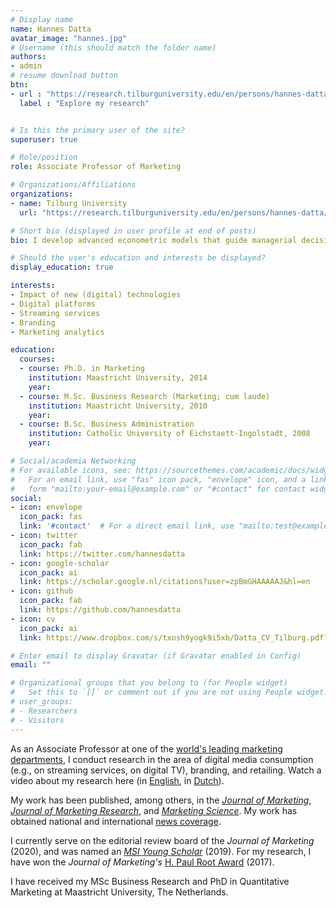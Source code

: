 ```yaml
---
# Display name
name: Hannes Datta
avatar_image: "hannes.jpg"
# Username (this should match the folder name)
authors:
- admin
# resume download button
btn:
- url : "https://research.tilburguniversity.edu/en/persons/hannes-datta/publications/"
  label : "Explore my research"


# Is this the primary user of the site?
superuser: true

# Role/position
role: Associate Professor of Marketing

# Organizations/Affiliations
organizations:
- name: Tilburg University
  url: "https://research.tilburguniversity.edu/en/persons/hannes-datta/"

# Short bio (displayed in user profile at end of posts)
bio: I develop advanced econometric models that guide managerial decision-making and inform public policy in the area of digital media consumption (e.g., on streaming services), branding, and retailing. Watch an overview video [here](http://youtube.com/watch?v=OyUGo7s2HJY).

# Should the user's education and interests be displayed?
display_education: true

interests:
- Impact of new (digital) technologies
- Digital platforms
- Streaming services
- Branding
- Marketing analytics

education:
  courses:
  - course: Ph.D. in Marketing
    institution: Maastricht University, 2014
    year:
  - course: M.Sc. Business Research (Marketing; cum laude)
    institution: Maastricht University, 2010
    year:
  - course: B.Sc. Business Administration
    institution: Catholic University of Eichstaett-Ingolstadt, 2008
    year:

# Social/academia Networking
# For available icons, see: https://sourcethemes.com/academic/docs/widgets/#icons
#   For an email link, use "fas" icon pack, "envelope" icon, and a link in the
#   form "mailto:your-email@example.com" or "#contact" for contact widget.
social:
- icon: envelope
  icon_pack: fas
  link: '#contact'  # For a direct email link, use "mailto:test@example.org".
- icon: twitter
  icon_pack: fab
  link: https://twitter.com/hannesdatta
- icon: google-scholar
  icon_pack: ai
  link: https://scholar.google.nl/citations?user=zpBmGHAAAAAJ&hl=en
- icon: github
  icon_pack: fab
  link: https://github.com/hannesdatta
- icon: cv
  icon_pack: ai
  link: https://www.dropbox.com/s/txosh9yogk9i5xb/Datta_CV_Tilburg.pdf?dl=0

# Enter email to display Gravatar (if Gravatar enabled in Config)
email: ""

# Organizational groups that you belong to (for People widget)
#   Set this to `[]` or comment out if you are not using People widget.
# user_groups:
# - Researchers
# - Visitors
---
```


As an Associate Professor at one of the [world's leading marketing departments](https://www.tilburguniversity.edu/about/schools/economics-and-management/organization/departments/marketing), I conduct
research in the area of digital media consumption (e.g., on streaming services, on digital TV), branding, and retailing. Watch a video about my research here (in [English](http://youtube.com/watch?v=OyUGo7s2HJY), in [Dutch](https://youtu.be/NXYZ5zIyjMY)).

My work has been published, among others, in the [*Journal of Marketing*](https://www.ama.org/journal-of-marketing/), [*Journal of Marketing Research*](https://www.ama.org/journal-of-marketing-research), and [*Marketing Science*](https://pubsonline.informs.org/journal/mksc). My work has obtained national and international [news coverage](https://research.tilburguniversity.edu/en/persons/hannes-datta/clippings/).

I currently serve on the editorial review board of the *Journal of Marketing* (2020), and was named an [*MSI Young Scholar*](https://www.msi.org/research/msi-young-scholars/) (2019). For my research, I have won the *Journal of Marketing's* [H. Paul Root Award](http://www.msi.org/research/awards/msi-h.-paul-root-award/) (2017).

<!-- My teaching has been awarded with Tilburg University's Teacher of the Year Award (2016), and Tilburg School of Economics and Management's Best Teacher Award (2019).-->

I have received my MSc Business Research and PhD in Quantitative Marketing at Maastricht University, The Netherlands.
